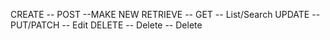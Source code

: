 CREATE -- POST --MAKE NEW
RETRIEVE -- GET -- List/Search
UPDATE -- PUT/PATCH -- Edit
DELETE -- Delete -- Delete